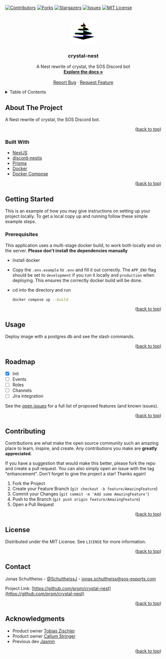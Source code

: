 <div id="top"></div>

[![Contributors][contributors-shield]][contributors-url]
[![Forks][forks-shield]][forks-url]
[![Stargazers][stars-shield]][stars-url]
[![Issues][issues-shield]][issues-url]
[![MIT License][license-shield]][license-url]

<!-- PROJECT LOGO -->
<br />
<div align="center">
  <a href="https://github.com/prsm/crystal-nest">
    <img src="logo.png" alt="Logo" width="80" height="80">
  </a>

<h3 align="center">crystal-nest</h3>

  <p align="center">
    A Nest rewrite of crystal, the SOS Discord bot
    <br />
    <a href="https://github.com/prsm/crystal-nest"><strong>Explore the docs »</strong></a>
    <br />
    <br />
    <a href="https://github.com/prsm/crystal-nest/issues">Report Bug</a>
    ·
    <a href="https://github.com/prsm/crystal-nest/issues">Request Feature</a>
  </p>
</div>

<!-- TABLE OF CONTENTS -->
<details>
  <summary>Table of Contents</summary>
  <ol>
    <li>
      <a href="#about-the-project">About The Project</a>
      <ul>
        <li><a href="#built-with">Built With</a></li>
      </ul>
    </li>
    <li>
      <a href="#getting-started">Getting Started</a>
      <ul>
        <li><a href="#prerequisites">Prerequisites</a></li>
        <li><a href="#installation">Installation</a></li>
      </ul>
    </li>
    <li><a href="#usage">Usage</a></li>
    <li><a href="#roadmap">Roadmap</a></li>
    <li><a href="#contributing">Contributing</a></li>
    <li><a href="#license">License</a></li>
    <li><a href="#contact">Contact</a></li>
    <li><a href="#acknowledgments">Acknowledgments</a></li>
  </ol>
</details>

<!-- ABOUT THE PROJECT -->

## About The Project

A Nest rewrite of crystal, the SOS Discord bot.

<p align="right">(<a href="#top">back to top</a>)</p>

### Built With

- [NestJS](https://nestjs.com/)
- [discord-nestjs](https://github.com/fjodor-rybakov/discord-nestjs)
- [Prisma](https://www.prisma.io/)
- [Docker](https://www.docker.com/)
- [Docker Compose](https://docs.docker.com/compose/)

<p align="right">(<a href="#top">back to top</a>)</p>

<!-- GETTING STARTED -->

## Getting Started

This is an example of how you may give instructions on setting up your project locally.
To get a local copy up and running follow these simple example steps.

### Prerequisites

This application uses a multi-stage docker build, to work both locally and on the server. **Please don't install the dependencies manually**

- Install docker

- Copy the `.env.example` to `.env` and fill it out correctly. The `APP_ENV` flag should be set to `development` if you run it locally and `production` when deploying. This ensures the correctly docker build will be done.

- cd into the directory and run

  ```sh
  docker compose up --build
  ```

<p align="right">(<a href="#top">back to top</a>)</p>

<!-- USAGE EXAMPLES -->

## Usage

Deploy image with a postgres db and see the slash commands.

<p align="right">(<a href="#top">back to top</a>)</p>

<!-- ROADMAP -->

## Roadmap

- [x] Init
- [ ] Events
- [ ] Roles
- [ ] Channels
- [ ] Jira integration

See the [open issues](https://github.com/prsm/crystal-nest/issues) for a full list of proposed features (and known issues).

<p align="right">(<a href="#top">back to top</a>)</p>

<!-- CONTRIBUTING -->

## Contributing

Contributions are what make the open source community such an amazing place to learn, inspire, and create. Any contributions you make are **greatly appreciated**.

If you have a suggestion that would make this better, please fork the repo and create a pull request. You can also simply open an issue with the tag "enhancement".
Don't forget to give the project a star! Thanks again!

1. Fork the Project
2. Create your Feature Branch (`git checkout -b feature/AmazingFeature`)
3. Commit your Changes (`git commit -m 'Add some AmazingFeature'`)
4. Push to the Branch (`git push origin feature/AmazingFeature`)
5. Open a Pull Request

<p align="right">(<a href="#top">back to top</a>)</p>

<!-- LICENSE -->

## License

Distributed under the MIT License. See `LICENSE` for more information.

<p align="right">(<a href="#top">back to top</a>)</p>

<!-- CONTACT -->

## Contact

Jonas Schultheiss - [@SchultheissJ](https://twitter.com/SchultheissJ) - jonas.schultheiss@sos-esports.com

Project Link: [https://github.com/prsm/crystal-nest](https://github.com/prsm/crystal-nest)

<p align="right">(<a href="#top">back to top</a>)</p>

<!-- ACKNOWLEDGMENTS -->

## Acknowledgments

- Product owner [Tobias Zischler](https://github.com/zischler)
- Product owner [Callum Stringer](https://github.com/cstringer17)
- Previous dev [Jasmin](https://github.com/GiyoMoon)

<p align="right">(<a href="#top">back to top</a>)</p>

<!-- MARKDOWN LINKS & IMAGES -->
<!-- https://www.markdownguide.org/basic-syntax/#reference-style-links -->

[contributors-shield]: https://img.shields.io/github/contributors/prsm/crystal-nest.svg?style=for-the-badge
[contributors-url]: https://github.com/prsm/crystal-nest/graphs/contributors
[forks-shield]: https://img.shields.io/github/forks/prsm/crystal-nest.svg?style=for-the-badge
[forks-url]: https://github.com/prsm/crystal-nest/network/members
[stars-shield]: https://img.shields.io/github/stars/prsm/crystal-nest.svg?style=for-the-badge
[stars-url]: https://github.com/prsm/crystal-nest/stargazers
[issues-shield]: https://img.shields.io/github/issues/prsm/crystal-nest.svg?style=for-the-badge
[issues-url]: https://github.com/prsm/crystal-nest/issues
[license-shield]: https://img.shields.io/github/license/prsm/crystal-nest.svg?style=for-the-badge
[license-url]: https://github.com/prsm/crystal-nest/blob/master/LICENSE
